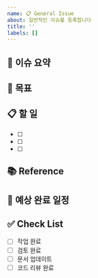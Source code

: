 ```yaml
---
name: 📋 General Issue
about: 일반적인 이슈를 등록합니다
title: ''
labels: []
---
```


## 📝 이슈 요약

## 🎯 목표

## 📋 할 일
- [ ] 
- [ ] 
- [ ] 

## 📚 Reference

## 📅 예상 완료 일정

## ✅ Check List
- [ ] 작업 완료
- [ ] 검토 완료
- [ ] 문서 업데이트
- [ ] 코드 리뷰 완료